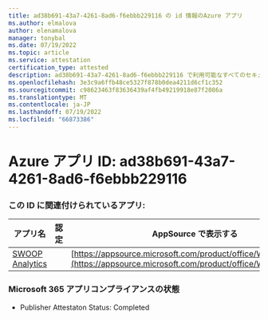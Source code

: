 ```yaml
---
title: ad38b691-43a7-4261-8ad6-f6ebbb229116 の id 情報のAzure アプリ
ms.author: elmalova
author: elenamalova
manager: tonybal
ms.date: 07/19/2022
ms.topic: article
ms.service: attestation
certification_type: attested
description: ad38b691-43a7-4261-8ad6-f6ebbb229116 で利用可能なすべてのセキュリティとコンプライアンス情報。
ms.openlocfilehash: 3e3c9a6ffb48ce5327f878b0dea4211d6cf1c352
ms.sourcegitcommit: c98623463f83636439af4fb49219918e87f2086a
ms.translationtype: MT
ms.contentlocale: ja-JP
ms.lasthandoff: 07/19/2022
ms.locfileid: "66873386"
---
```

# <a name="azure-app-id-ad38b691-43a7-4261-8ad6-f6ebbb229116"></a>Azure アプリ ID: ad38b691-43a7-4261-8ad6-f6ebbb229116


### <a name="apps-associated-with-this-id"></a>この ID に関連付けられているアプリ:
| **アプリ名** | **認定** | **AppSource で表示する** |
|--------------|---------------|-----------------------|
| [SWOOP Analytics](../forward/WA200000877.md) |  | [https://appsource.microsoft.com/product/office/WA200000877](https://appsource.microsoft.com/product/office/WA200000877) |

### <a name="microsoft-365-app-compliance-status"></a>Microsoft 365 アプリコンプライアンスの状態
- Publisher Attestaton Status: Completed
